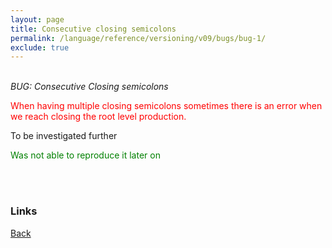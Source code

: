 ```yaml
---
layout: page
title: Consecutive closing semicolons
permalink: /language/reference/versioning/v09/bugs/bug-1/
exclude: true
---
```

<br>_BUG: Consecutive Closing semicolons_

<span style="color:red">When having multiple closing semicolons sometimes there is an error when we reach closing the root level production.</span>

To be investigated further

<span style="color:green">Was not able to reproduce it later on</span>


<br><br>
### Links
[Back](/language/reference/versioning/v09/compiler09/)